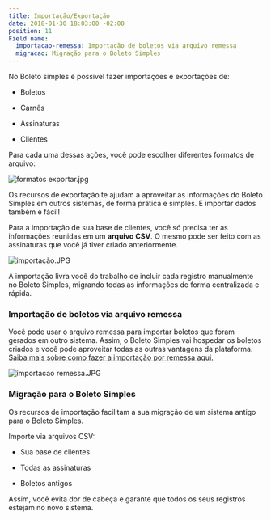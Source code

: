 ```yaml
---
title: Importação/Exportação
date: 2018-01-30 18:03:00 -02:00
position: 11
Field name:
  importacao-remessa: Importação de boletos via arquivo remessa
  migracao: Migração para o Boleto Simples
---
```


No Boleto simples é possível fazer importações e exportações de:

* Boletos

* Carnês

* Assinaturas

* Clientes

Para cada uma dessas ações, você pode escolher diferentes formatos de arquivo:

![formatos exportar.jpg](/uploads/formatos%20exportar.jpg)

Os recursos de exportação te ajudam a aproveitar as informações do Boleto Simples em outros sistemas, de forma prática e simples. E importar dados também é fácil!

Para a importação de sua base de clientes, você só precisa ter as informações reunidas em um **arquivo CSV**. O mesmo pode ser feito com as assinaturas que você já tiver criado anteriormente.

![importação.JPG](/uploads/importa%C3%A7%C3%A3o.JPG)

A importação livra você do trabalho de incluir cada registro manualmente no Boleto Simples, migrando todas as informações de forma centralizada e rápida.

### Importação de boletos via arquivo remessa

Você pode usar o arquivo remessa para importar boletos que foram gerados em outro sistema. Assim,  o Boleto Simples vai hospedar os boletos criados e você pode aproveitar todas as outras vantagens da plataforma. [Saiba mais sobre como fazer a importação por remessa aqui.](https://suporte.boletosimples.com.br/article/mu3bwa9lf4-posso-importar-boletos-para-o-boleto-simples-atraves-de-arquivos-remessa)

![importacao remessa.JPG](/uploads/importacao%20remessa.JPG)

### Migração para o Boleto Simples

Os recursos de importação facilitam a sua migração de um sistema antigo para o Boleto Simples.

Importe via arquivos CSV:

* Sua base de clientes

* Todas as assinaturas

* Boletos antigos

Assim, você evita dor de cabeça e garante que todos os seus registros estejam no novo sistema.